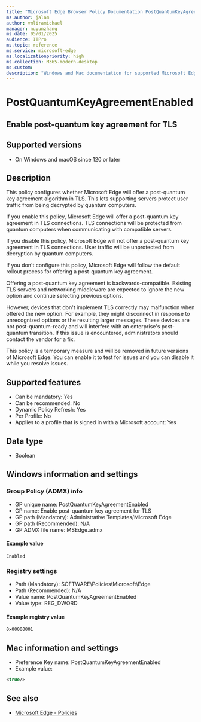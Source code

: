 ```yaml
---
title: "Microsoft Edge Browser Policy Documentation PostQuantumKeyAgreementEnabled"
ms.author: jalam
author: vmliramichael
manager: nuyunzhang
ms.date: 05/01/2025
audience: ITPro
ms.topic: reference
ms.service: microsoft-edge
ms.localizationpriority: high
ms.collection: M365-modern-desktop
ms.custom:
description: "Windows and Mac documentation for supported Microsoft Edge Browser policy: Enable post-quantum key agreement for TLS"
---
```


<!--THIS FILE IS AUTOMATICALLY GENERATED. MANUAL CHANGES WILL BE OVERWRITTEN.-->
<!--Please contact the Microsoft Edge Manageability team with any questions.-->

# PostQuantumKeyAgreementEnabled

## Enable post-quantum key agreement for TLS


## Supported versions

- On Windows and macOS since 120 or later

## Description

This policy configures whether Microsoft Edge will offer a post-quantum key agreement algorithm in TLS. This lets supporting servers protect user traffic from being decrypted by quantum computers.

If you enable this policy, Microsoft Edge will offer a post-quantum key agreement in TLS connections. TLS connections will be protected from quantum computers when communicating with compatible servers.

If you disable this policy, Microsoft Edge will not offer a post-quantum key agreement in TLS connections. User traffic will be unprotected from decryption by quantum computers.

If you don't configure this policy, Microsoft Edge will follow the default rollout process for offering a post-quantum key agreement.

Offering a post-quantum key agreement is backwards-compatible. Existing TLS servers and networking middleware are expected to ignore the new option and continue selecting previous options.

However, devices that don't implement TLS correctly may malfunction when offered the new option. For example, they might disconnect in response to unrecognized options or the resulting larger messages. These devices are not post-quantum-ready and will interfere with an enterprise's post-quantum transition. If this issue is encountered, administrators should contact the vendor for a fix.

This policy is a temporary measure and will be removed in future versions of Microsoft Edge. You can enable it to test for issues and you can disable it while you resolve issues.

## Supported features

- Can be mandatory: Yes
- Can be recommended: No
- Dynamic Policy Refresh: Yes
- Per Profile: No
- Applies to a profile that is signed in with a Microsoft account: Yes

## Data type

- Boolean

## Windows information and settings

### Group Policy (ADMX) info

- GP unique name: PostQuantumKeyAgreementEnabled
- GP name: Enable post-quantum key agreement for TLS
- GP path (Mandatory): Administrative Templates/Microsoft Edge
- GP path (Recommended): N/A
- GP ADMX file name: MSEdge.admx

#### Example value

```
Enabled
```

### Registry settings

- Path (Mandatory): SOFTWARE\Policies\Microsoft\Edge
- Path (Recommended): N/A
- Value name: PostQuantumKeyAgreementEnabled
- Value type: REG_DWORD

#### Example registry value

```
0x00000001
```


## Mac information and settings

- Preference Key name: PostQuantumKeyAgreementEnabled
- Example value:

```xml
<true/>
```

## See also
- [Microsoft Edge - Policies](../microsoft-edge-policies.md)
